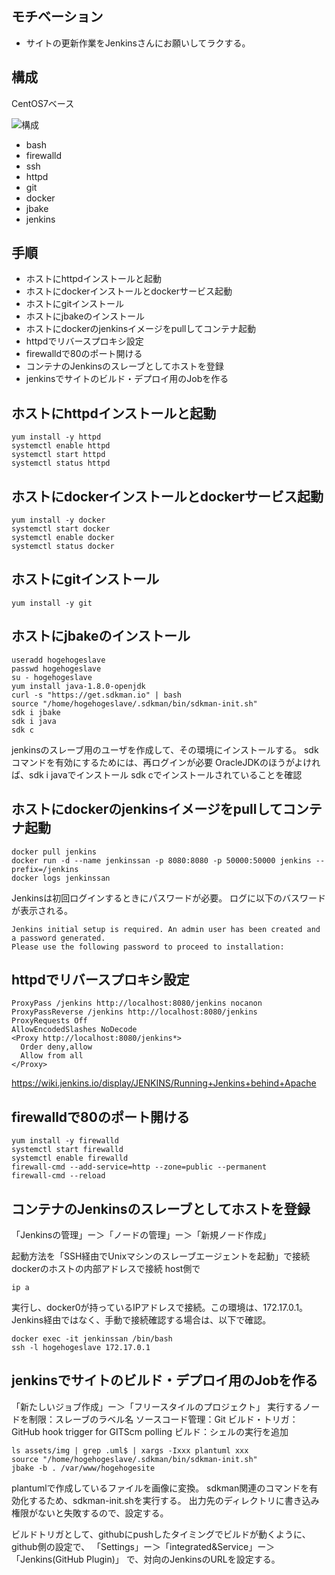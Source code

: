 ## モチベーション

* サイトの更新作業をJenkinsさんにお願いしてラクする。

## 構成

CentOS7ベース

![構成](/img/docker-jenkins-01.png)

* bash
* firewalld
* ssh
* httpd
* git
* docker
* jbake
* jenkins

## 手順

* ホストにhttpdインストールと起動
* ホストにdockerインストールとdockerサービス起動
* ホストにgitインストール
* ホストにjbakeのインストール
* ホストにdockerのjenkinsイメージをpullしてコンテナ起動
* httpdでリバースプロキシ設定
* firewalldで80のポート開ける
* コンテナのJenkinsのスレーブとしてホストを登録
* jenkinsでサイトのビルド・デプロイ用のJobを作る

## ホストにhttpdインストールと起動

```
yum install -y httpd
systemctl enable httpd
systemctl start httpd
systemctl status httpd
```

## ホストにdockerインストールとdockerサービス起動

```
yum install -y docker
systemctl start docker
systemctl enable docker
systemctl status docker
```

## ホストにgitインストール

```
yum install -y git
```

## ホストにjbakeのインストール

```
useradd hogehogeslave
passwd hogehogeslave
su - hogehogeslave
yum install java-1.8.0-openjdk
curl -s "https://get.sdkman.io" | bash
source "/home/hogehogeslave/.sdkman/bin/sdkman-init.sh"
sdk i jbake
sdk i java
sdk c
```

jenkinsのスレーブ用のユーザを作成して、その環境にインストールする。
sdkコマンドを有効にするためには、再ログインが必要
OracleJDKのほうがよければ、sdk i javaでインストール
sdk cでインストールされていることを確認

## ホストにdockerのjenkinsイメージをpullしてコンテナ起動

```
docker pull jenkins
docker run -d --name jenkinssan -p 8080:8080 -p 50000:50000 jenkins --prefix=/jenkins
docker logs jenkinssan
```

Jenkinsは初回ログインするときにパスワードが必要。
ログに以下のバスワードが表示される。

```
Jenkins initial setup is required. An admin user has been created and a password generated.
Please use the following password to proceed to installation:
```

## httpdでリバースプロキシ設定

```
ProxyPass /jenkins http://localhost:8080/jenkins nocanon
ProxyPassReverse /jenkins http://localhost:8080/jenkins
ProxyRequests Off
AllowEncodedSlashes NoDecode
<Proxy http://localhost:8080/jenkins*>
  Order deny,allow
  Allow from all
</Proxy>
```

https://wiki.jenkins.io/display/JENKINS/Running+Jenkins+behind+Apache

## firewalldで80のポート開ける

```
yum install -y firewalld
systemctl start firewalld
systemctl enable firewalld
firewall-cmd --add-service=http --zone=public --permanent
firewall-cmd --reload
```

## コンテナのJenkinsのスレーブとしてホストを登録

「Jenkinsの管理」ー＞「ノードの管理」ー＞「新規ノード作成」

起動方法を「SSH経由でUnixマシンのスレーブエージェントを起動」で接続
dockerのホストの内部アドレスで接続
host側で

```
ip a
```

実行し、docker0が持っているIPアドレスで接続。この環境は、172.17.0.1。
Jenkins経由ではなく、手動で接続確認する場合は、以下で確認。

```
docker exec -it jenkinssan /bin/bash
ssh -l hogehogeslave 172.17.0.1
```

## jenkinsでサイトのビルド・デプロイ用のJobを作る

「新たしいジョブ作成」ー＞「フリースタイルのプロジェクト」
実行するノードを制限：スレーブのラベル名
ソースコード管理：Git
ビルド・トリガ：GitHub hook trigger for GITScm polling
ビルド：シェルの実行を追加

```
ls assets/img | grep .uml$ | xargs -Ixxx plantuml xxx
source "/home/hogehogeslave/.sdkman/bin/sdkman-init.sh"
jbake -b . /var/www/hogehogesite
```

plantumlで作成しているファイルを画像に変換。
sdkman関連のコマンドを有効化するため、sdkman-init.shを実行する。
出力先のディレクトリに書き込み権限がないと失敗するので、設定する。

ビルドトリガとして、githubにpushしたタイミングでビルドが動くように、github側の設定で、
「Settings」ー＞「integrated&Service」ー＞「Jenkins(GitHub Plugin)」
で、対向のJenkinsのURLを設定する。


